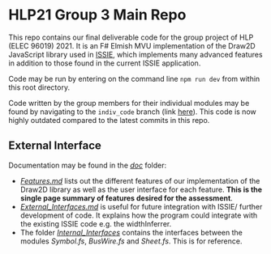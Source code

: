 # HLP21 Group 3 Main Repo

This repo contains our final deliverable code for the group project of HLP (ELEC 96019) 2021. It is an F# Elmish MVU implementation of the Draw2D JavaScript library used in [ISSIE](https://github.com/tomcl/ISSIE), which implements many advanced features in addition to those found in the current ISSIE application. 

Code may be run by entering on the command line `npm run dev` from within this root directory.

Code written by the group members for their individual modules may be found by navigating to the `indiv_code` branch (link [here](https://github.com/jzzheng22/hlp21-project-group-3/tree/indiv_code)). This code is now highly outdated compared to the latest commits in this repo.


## External Interface 

Documentation may be found in the [*doc*](doc) folder:
- [*Features.md*](doc/Features.md) lists out the different features of our implementation of the Draw2D library as well as the user interface for each feature. **This is the single page summary of features desired for the assessment**.
- [*External_Interfaces.md*](doc/External_Interfaces.md) is useful for future integration with ISSIE/ further development of code. It explains how the program could integrate with the existing ISSIE code e.g. the widthInferrer.
- The folder [*Internal_Interfaces*](doc/Internal_Interfaces) contains the interfaces between the modules *Symbol.fs*, *BusWire.fs* and *Sheet.fs*. This is for reference.
